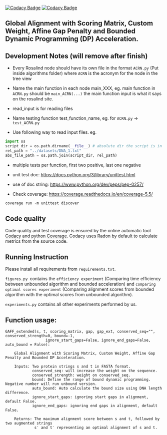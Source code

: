 [![Codacy Badge](https://api.codacy.com/project/badge/Grade/c6150e482d28425a8895843df1b2a640)](https://app.codacy.com/gh/ChengyuanSha/Smart-Alignment?utm_source=github.com&utm_medium=referral&utm_content=ChengyuanSha/Smart-Alignment&utm_campaign=Badge_Grade_Settings)
[![Codacy Badge](https://app.codacy.com/project/badge/Coverage/bff56bab2b5741ccade6610ce3e0df49)](https://www.codacy.com/gh/ChengyuanSha/Smart-Alignment/dashboard?utm_source=github.com&amp;utm_medium=referral&amp;utm_content=ChengyuanSha/Smart-Alignment&amp;utm_campaign=Badge_Coverage)

## Global Alignment with Scoring Matrix, Custom Weight, Affine Gap Penalty and Bounded Dynamic Programming (DP) Acceleration.

## Development Notes (will remove after finish)

* Every Rosalind node should have its own file in the format ```ACRN.py``` (Put inside algorithms folder) 
  where ```ACRN``` is the acronym for the node in the tree view
  
* Name the main function in each node main_XXX, eg. main function in ```ACRN.py``` should be ```main_ACRN(...)```
 the main function input is what it says on the rosalind site.
  
* read_input is for reading files

* Name testing function test_function_name, eg. for ```ACRN.py``` -> ```test_ACRN.py```

* Use following way to read input files. eg.
```python
import os
script_dir = os.path.dirname(__file__) # absolute dir the script is in
rel_path = "../datasets/DNA_1.txt"
abs_file_path = os.path.join(script_dir, rel_path)
```

* multiple tests per function, first two positive, last one negative

* unit test doc: https://docs.python.org/3/library/unittest.html

* use of doc string: https://www.python.org/dev/peps/pep-0257/

* Check coverage: https://coverage.readthedocs.io/en/coverage-5.5/

```python
coverage run -m unittest discover
```
## Code quality

Code quality and test coverage is ensured by the online automatic tool [Codacy](https://www.codacy.com/)
and python [Coverage](https://coverage.readthedocs.io/en/coverage-5.5/).
Codacy uses Radon by default to calculate metrics from the source code.


## Running Instruction

Please install all requirements from `requirements.txt`.

`figures.py `contains the `efficiency experiment` (Comparing time efficiency between unbounded algorithm 
and bounded acceleration) and
`comparing optimal scores experiment` (Comparing alignment scores from bounded algorithm with the 
optimal scores from unbounded algorithm).

`experiments.py` contains all other experiments performed by us.

## Function usage:

```text
GAFF_extended(s, t, scoring_matrix, gap, gap_ext, conserved_seq="", conserved_strength=0, bound=-1,
                  ignore_start_gaps=False, ignore_end_gaps=False, auto_bound = False):

    Global Alignment with Scoring Matrix, Custom Weight, Affine Gap Penalty and Bounded DP Acceleration.

    Inputs: Two protein strings s and t in FASTA format.
            conserved_seq: will increase the weight on the sequence.
            conserved_strength: weight on conserved_seq.
            bound: Define the range of bound dynamic programming. Negative number will run unbound version.
            auto_bound: Auto calculate the bound size using DNA length difference.
            ignore_start_gaps: ignoring start gaps in alignment, default False.
            ignore_end_gaps: ignoring end gaps in alignment, default False.

    Returns: The maximum alignment score between s and t, followed by two augmented strings
             s′ and t′ representing an optimal alignment of s and t.
```







